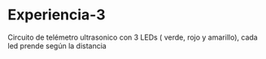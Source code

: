 # Experiencia-3
Circuito de telémetro ultrasonico con 3 LEDs ( verde, rojo y amarillo), cada led prende según la distancia 
